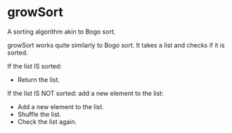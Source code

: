 # growSort
A sorting algorithm akin to Bogo sort.

growSort works quite similarly to Bogo sort. It takes a list and checks if it is sorted.

If the list IS sorted:
- Return the list.

If the list IS NOT sorted: add a new element to the list:
- Add a new element to the list.
- Shuffle the list.
- Check the list again.

